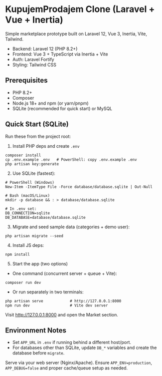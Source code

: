 # KupujemProdajem Clone (Laravel + Vue + Inertia)

Simple marketplace prototype built on Laravel 12, Vue 3, Inertia, Vite, Tailwind.

- Backend: Laravel 12 (PHP 8.2+)
- Frontend: Vue 3 + TypeScript via Inertia + Vite
- Auth: Laravel Fortify
- Styling: Tailwind CSS

## Prerequisites

- PHP 8.2+
- Composer
- Node.js 18+ and npm (or yarn/pnpm)
- SQLite (recommended for quick start) or MySQL

## Quick Start (SQLite)

Run these from the project root:

1) Install PHP deps and create `.env`

```
composer install
cp .env.example .env   # PowerShell: copy .env.example .env
php artisan key:generate
```

2) Use SQLite (fastest):

```
# PowerShell (Windows)
New-Item -ItemType File -Force database/database.sqlite | Out-Null

# Bash (macOS/Linux)
mkdir -p database && : > database/database.sqlite

# In .env set:
DB_CONNECTION=sqlite
DB_DATABASE=database/database.sqlite
```

3) Migrate and seed sample data (categories + demo user):

```
php artisan migrate --seed
```

4) Install JS deps:

```
npm install
```

5) Start the app (two options)

- One command (concurrent server + queue + Vite):

```
composer run dev
```

- Or run separately in two terminals:

```
php artisan serve            # http://127.0.0.1:8000
npm run dev                  # Vite dev server
```

Visit http://127.0.0.1:8000 and open the Market section.

## Environment Notes

- Set `APP_URL` in `.env` if running behind a different host/port.
- For databases other than SQLite, update `DB_*` variables and create the database before `migrate`.

Serve via your web server (Nginx/Apache). Ensure `APP_ENV=production`, `APP_DEBUG=false` and proper cache/queue setup as needed.
